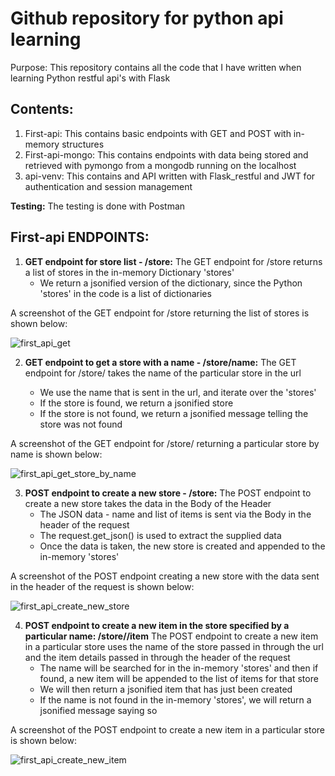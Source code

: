 Github repository for python api learning
=========================================
Purpose: This repository contains all the code that I have written when learning Python restful api's with Flask

Contents:
--------
1. First-api: This contains basic endpoints with GET and POST with in-memory structures
2. First-api-mongo: This contains endpoints with data being stored and retrieved with pymongo from a mongodb running on the localhost
3. api-venv: This contains and API written with Flask_restful and JWT for authentication and session management

**Testing:** The testing is done with Postman


First-api ENDPOINTS:
-------------------
1. **GET endpoint for store list - /store:**
The GET endpoint for /store returns a list of stores in the in-memory Dictionary 'stores'
	- We return a jsonified version of the dictionary, since the Python 'stores' in the code is a list of dictionaries

A screenshot of the GET endpoint for /store returning the list of stores is shown below:

![first_api_get](https://user-images.githubusercontent.com/12286807/31319878-b5ea9c8e-ac30-11e7-849a-73cd7045e920.jpg)
		
2. **GET endpoint to get a store with a name - /store/name:**
The GET endpoint for /store/<name> takes the name of the particular store in the url
	- We use the name that is sent in the url, and iterate over the 'stores'
	- If the store is found, we return a jsonified store
	- If the store is not found, we return a jsonified message telling the store was not found

A screenshot of the GET endpoint for /store/<name> returning a particular store by name is shown below:

![first_api_get_store_by_name](https://user-images.githubusercontent.com/12286807/31321479-62ce810c-ac4c-11e7-9379-24fdf90e78ef.jpg)


3. **POST endpoint to create a new store - /store:**
The POST endpoint to create a new store takes the data in the Body of the Header
	- The JSON data - name and list of items is sent via the Body in the header of the request
	- The request.get_json() is used to extract the supplied data
	- Once the data is taken, the new store is created and appended to the in-memory 'stores'

A screenshot of the POST endpoint creating a new store with the data sent in the header of the request is shown below:

![first_api_create_new_store](https://user-images.githubusercontent.com/12286807/31321454-f29bcf48-ac4b-11e7-82ee-7d0c6bf2c9a4.jpg)

4. **POST endpoint to create a new item in the store specified by a particular name: /store/<name>/item**
The POST endpoint to create a new item in a particular store uses the name of the store passed in through the url and
the item details passed in through the header of the request
	- The name will be searched for in the in-memory 'stores' and then if found, a new item will be appended
	to the list of items for that store
	- We will then return a jsonified item that has just been created
	- If the name is not found in the in-memory 'stores', we will return a jsonified message saying so

A screenshot of the POST endpoint to create a new item in a particular store is shown below:

![first_api_create_new_item](https://user-images.githubusercontent.com/12286807/31321462-1905cbc0-ac4c-11e7-91e0-cff84c1e04b0.jpg)


